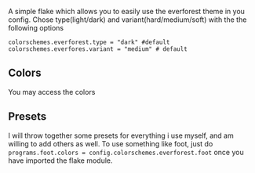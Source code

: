 A simple flake which allows you to easily use the everforest theme in you config. 
Chose type(light/dark) and variant(hard/medium/soft) with the the following options 
```
colorschemes.everforest.type = "dark" #default
colorschemes.everfores.variant = "medium" # default
```

## Colors
You may access the colors 
## Presets
I will throw together some presets for everything i use myself, and am willing to add others as well. 
To use something like foot, just do ``programs.foot.colors = config.colorschemes.everforest.foot`` once you have imported the flake module.
